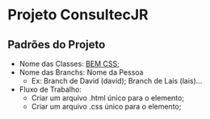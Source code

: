 # Projeto ConsultecJR
## Padrões do Projeto
- Nome das Classes: [BEM CSS](https://medium.com/trainingcenter/bem-em-5min-f5c80fd23439);
- Nome das Branchs: Nome da Pessoa
    - Ex: Branch de David (david); Branch de Laís (lais)...
- Fluxo de Trabalho:
    - Criar um arquivo .html único para o elemento;
    - Criar um arquivo .css único para o elemento;